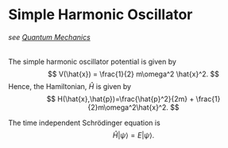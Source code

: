 # Simple Harmonic Oscillator
###### see [Quantum Mechanics](QM-overview.md)
The simple harmonic oscillator potential is given by
$$
	V(\hat{x}) = \frac{1}{2} m\omega^2 \hat{x}^2.
$$
Hence, the Hamiltonian, $\hat{H}$ is given by
$$
	H(\hat{x},\hat{p})=\frac{\hat{p}^2}{2m} + \frac{1}{2}m\omega^2\hat{x}^2.
$$

The time independent Schr&#246;dinger equation is
$$
	\hat{H}\left|\psi\right\rangle = E\left|\psi\right\rangle.
$$